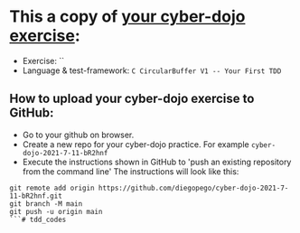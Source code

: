 # This a copy of [your cyber-dojo exercise](https://cyber-dojo.org/kata/edit/rCbPhl):
- Exercise: ``
- Language & test-framework: `C CircularBuffer V1 -- Your First TDD`

## How to upload your cyber-dojo exercise to GitHub:
- Go to your github on browser.
- Create a new repo for your cyber-dojo practice. For example `cyber-dojo-2021-7-11-bR2hnf`
- Execute the instructions shown in GitHub to 'push an existing repository from the command line'
The instructions will look like this:
```
git remote add origin https://github.com/diegopego/cyber-dojo-2021-7-11-bR2hnf.git
git branch -M main
git push -u origin main
```# tdd_codes
